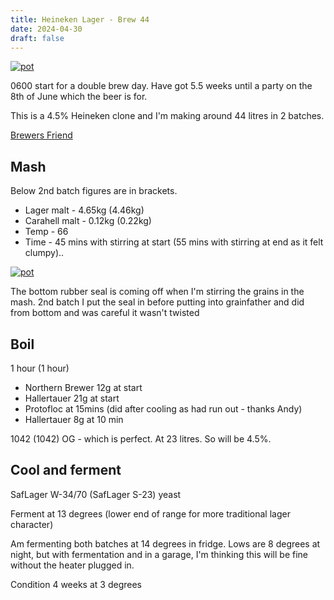 ```yaml
---
title: Heineken Lager - Brew 44
date: 2024-04-30
draft: false 
---
```


[![pot](/images/2024-04-30/2.jpg "foo")](/images/2024-04-30/2.jpg)

0600 start for a double brew day. Have got 5.5 weeks until a party on the 8th of June which the beer is for. 

This is a 4.5% Heineken clone and I'm making around 44 litres in 2 batches.

[Brewers Friend](https://www.brewersfriend.com/homebrew/recipe/view/653323/heineken-lager-clone)


## Mash

Below 2nd batch figures are in brackets.

- Lager malt - 4.65kg (4.46kg)
- Carahell malt - 0.12kg (0.22kg)
- Temp - 66
- Time - 45 mins with stirring at start (55 mins with stirring at end as it felt clumpy).. 

[![pot](/images/2024-04-30/1.jpg "foo")](/images/2024-04-30/1.jpg)

The bottom rubber seal is coming off when I'm stirring the grains in the mash. 2nd batch I put the seal in before putting into grainfather and did from bottom and was careful it wasn't twisted

## Boil

1 hour (1 hour)

- Northern Brewer 12g at start
- Hallertauer 21g at start 
- Protofloc at 15mins (did after cooling as had run out - thanks Andy)
- Hallertauer 8g at 10 min

1042 (1042) OG - which is perfect. At 23 litres. So will be 4.5%.

## Cool and ferment

SafLager W-34/70 (SafLager S-23) yeast

Ferment at 13 degrees (lower end of range for more traditional lager character)

Am fermenting both batches at 14 degrees in fridge. Lows are 8 degrees at night, but with fermentation and in a garage, I'm thinking this will be fine without the heater plugged in.

Condition 4 weeks at 3 degrees






